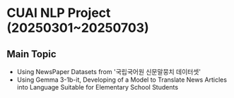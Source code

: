 # CUAI NLP Project (20250301~20250703) #
## Main Topic ##
- Using NewsPaper Datasets from '국립국어원 신문말뭉치 데이터셋'
- Using Gemma 3-1b-it, Developing of a Model to Translate News Articles into Language Suitable for Elementary School Students
## 
